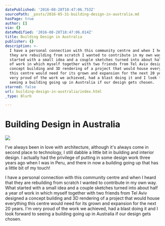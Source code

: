 ```yaml
---
datePublished: '2016-08-28T18:47:06.753Z'
sourcePath: _posts/2016-05-31-building-design-in-australia.md
hasPage: true
author: []
via: {}
dateModified: '2016-08-28T18:47:06.014Z'
title: Building Design in Australia
publisher: {}
description: >-
  I have a personal connection with this community centre and when I heard that
  they are rebuilding from scratch I wanted to contribute in my own way. What
  started with a small idea and a couple sketches turned into about half a year
  of work in which myself together with two friends from Tel Aviv designed a
  concept building and 3D rendering of a project that would house everything
  this centre would need for its grown and expansion for the next 20 years. I'm
  very proud of the work we achieved, had a blast doing it and I look forward to
  seeing a building going up in Australia if our design gets chosen.
starred: false
url: building-design-in-australia/index.html
_type: Blurb

---
```

# Building Design in Australia

<article style=""><img src="https://the-grid-user-content.s3-us-west-2.amazonaws.com/8579238d-919c-4f39-b0a4-609306580ba2.png" /><p>I've always been in love with architecture, although it's always come in second place to technology, I still dabble a little bit in building and interior design. I actually had the privilege of putting in some design work three years ago when I was in Peru, and there in now a building going up that has a little bit of my touch! </p></article>

I have a personal connection with this community centre and when I heard that they are rebuilding from scratch I wanted to contribute in my own way. What started with a small idea and a couple sketches turned into about half a year of work in which myself together with two friends from Tel Aviv designed a concept building and 3D rendering of a project that would house everything this centre would need for its grown and expansion for the next 20 years. I'm very proud of the work we achieved, had a blast doing it and I look forward to seeing a building going up in Australia if our design gets chosen.
